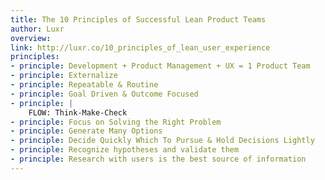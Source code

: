 ```yaml
---
title: The 10 Principles of Successful Lean Product Teams
author: Luxr
overview:
link: http://luxr.co/10_principles_of_lean_user_experience
principles:
- principle: Development + Product Management + UX = 1 Product Team
- principle: Externalize
- principle: Repeatable & Routine
- principle: Goal Driven & Outcome Focused
- principle: |
    FLOW: Think-Make-Check
- principle: Focus on Solving the Right Problem
- principle: Generate Many Options
- principle: Decide Quickly Which To Pursue & Hold Decisions Lightly
- principle: Recognize hypotheses and validate them
- principle: Research with users is the best source of information
---
```

